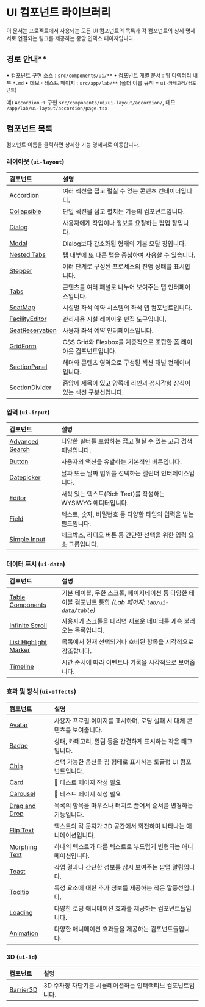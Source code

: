# UI 컴포넌트 라이브러리

이 문서는 프로젝트에서 사용되는 모든 UI 컴포넌트의 목록과 각 컴포넌트의 상세 명세서로 연결되는 링크를 제공하는 중앙 인덱스 페이지입니다.

## 경로 안내\*\*

• 컴포넌트 구현 소스 : `src/components/ui/**`
• 컴포넌트 개별 문서 : 위 디렉터리 내부 `*.md`
• 데모 · 테스트 페이지 : `src/app/lab/**` (폴더 이름 규칙 = `ui-카테고리/컴포넌트`)

예) `Accordion` → 구현 `src/components/ui/ui-layout/accordion/`, 데모 `/app/lab/ui-layout/accordion/page.tsx`

## 컴포넌트 목록

컴포넌트 이름을 클릭하면 상세한 기능 명세서로 이동합니다.

### 레이아웃 (`ui-layout`)

| 컴포넌트                                                            | 설명                                                                     |
| :------------------------------------------------------------------ | :----------------------------------------------------------------------- |
| [Accordion](./ui-layout/accordion/accordion.md)                     | 여러 섹션을 접고 펼칠 수 있는 콘텐츠 컨테이너입니다.                     |
| [Collapsible](./ui-layout/collapsible/collapsible.md)               | 단일 섹션을 접고 펼치는 기능의 컴포넌트입니다.                           |
| [Dialog](./ui-layout/dialog/dialog.md)                              | 사용자에게 작업이나 정보를 요청하는 팝업 창입니다.                       |
| [Modal](./ui-layout/modal/modal.md)                                 | Dialog보다 간소화된 형태의 기본 모달 창입니다.                           |
| [Nested Tabs](./ui-layout/nested-tabs/nested-tabs.md)               | 탭 내부에 또 다른 탭을 중첩하여 사용할 수 있습니다.                      |
| [Stepper](./ui-layout/stepper/stepper.md)                           | 여러 단계로 구성된 프로세스의 진행 상태를 표시합니다.                    |
| [Tabs](./ui-layout/tabs/tabs.md)                                    | 콘텐츠를 여러 패널로 나누어 보여주는 탭 인터페이스입니다.                |
| [SeatMap](./ui-layout/seat-map/seat-map.md)                         | 시설별 좌석 예약 시스템의 좌석 맵 컴포넌트입니다.                        |
| [FacilityEditor](./ui-layout/facility-editor/facility-editor.md)    | 관리자용 시설 레이아웃 편집 도구입니다.                                  |
| [SeatReservation](./ui-layout/seat-reservation/seat-reservation.md) | 사용자 좌석 예약 인터페이스입니다.                                       |
| [GridForm](./ui-layout/grid-form/grid-form.md)                      | CSS Grid와 Flexbox를 계층적으로 조합한 폼 레이아웃 컴포넌트입니다.       |
| [SectionPanel](./ui-layout/section-panel/section-panel.md)          | 헤더와 콘텐츠 영역으로 구성된 섹션 패널 컨테이너입니다.                  |
| SectionDivider                                                      | 중앙에 제목이 있고 양쪽에 라인과 정사각형 장식이 있는 섹션 구분선입니다. |

<!-- Theme Toggle 컴포넌트: UI 폴더에서 제거되었으며 개별 페이지/헤더에서 관리합니다. -->

### 입력 (`ui-input`)

| 컴포넌트                                                         | 설명                                                              |
| :--------------------------------------------------------------- | :---------------------------------------------------------------- |
| [Advanced Search](./ui-input/advanced-search/advanced-search.md) | 다양한 필터를 포함하는 접고 펼칠 수 있는 고급 검색 패널입니다.    |
| [Button](./ui-input/button/button.md)                            | 사용자의 액션을 유발하는 기본적인 버튼입니다.                     |
| [Datepicker](./ui-input/datepicker/datepicker.md)                | 날짜 또는 날짜 범위를 선택하는 캘린더 인터페이스입니다.           |
| [Editor](./ui-input/editor/editor.md)                            | 서식 있는 텍스트(Rich Text)를 작성하는 WYSIWYG 에디터입니다.      |
| [Field](./ui-input/field/field.md)                               | 텍스트, 숫자, 비밀번호 등 다양한 타입의 입력을 받는 필드입니다.   |
| [Simple Input](./ui-input/simple-input/simple-input.md)          | 체크박스, 라디오 버튼 등 간단한 선택을 위한 입력 요소 그룹입니다. |

<!-- Language Switcher 컴포넌트: 전역 Header 등에서 직접 사용되며 인덱스에서 제외 -->

### 데이터 표시 (`ui-data`)

| 컴포넌트                                                                          | 설명                                                                                                      |
| :-------------------------------------------------------------------------------- | :-------------------------------------------------------------------------------------------------------- |
| [Table Components](../app/lab/ui-data/table/page.tsx)                             | 기본 테이블, 무한 스크롤, 페이지네이션 등 다양한 테이블 컴포넌트 통합 _(Lab 페이지: `lab/ui-data/table`)_ |
| [Infinite Scroll](./ui-data/infinite-scroll/infinite-scroll.md)                   | 사용자가 스크롤을 내리면 새로운 데이터를 계속 불러오는 목록입니다.                                        |
| [List Highlight Marker](./ui-data/list-highlight-marker/list-highlight-marker.md) | 목록에서 현재 선택되거나 호버된 항목을 시각적으로 강조합니다.                                             |
| [Timeline](./ui-data/timeline/timeline.md)                                        | 시간 순서에 따라 이벤트나 기록을 시각적으로 보여줍니다.                                                   |

### 효과 및 장식 (`ui-effects`)

| 컴포넌트                                                     | 설명                                                                    |
| :----------------------------------------------------------- | :---------------------------------------------------------------------- |
| [Avatar](./ui-effects/avatar/avatar.md)                      | 사용자 프로필 이미지를 표시하며, 로딩 실패 시 대체 콘텐츠를 보여줍니다. |
| [Badge](./ui-effects/badge/badge.md)                         | 상태, 카테고리, 알림 등을 간결하게 표시하는 작은 태그입니다.            |
| [Chip](./ui-effects/chip/chip.md)                            | 선택 가능한 옵션을 칩 형태로 표시하는 토글형 UI 컴포넌트입니다.         |
| [Card](./ui-effects/card/card.md)                            | 🚧 테스트 페이지 작성 필요                                              |
| [Carousel](./ui-effects/carousel/carousel.md)                | 🚧 테스트 페이지 작성 필요                                              |
| [Drag and Drop](./ui-effects/dnd/dnd.md)                     | 목록의 항목을 마우스나 터치로 끌어서 순서를 변경하는 기능입니다.        |
| [Flip Text](./ui-effects/flip-text/flip-text.md)             | 텍스트의 각 문자가 3D 공간에서 회전하며 나타나는 애니메이션입니다.      |
| [Morphing Text](./ui-effects/morphing-text/morphing-text.md) | 하나의 텍스트가 다른 텍스트로 부드럽게 변형되는 애니메이션입니다.       |
| [Toast](./ui-effects/toast/toast.md)                         | 작업 결과나 간단한 정보를 잠시 보여주는 팝업 알림입니다.                |
| [Tooltip](./ui-effects/tooltip/tooltip.md)                   | 특정 요소에 대한 추가 정보를 제공하는 작은 말풍선입니다.                |
| [Loading](./ui-effects/loading/loading.md)                   | 다양한 로딩 애니메이션 효과를 제공하는 컴포넌트들입니다.                |
| [Animation](./ui-effects/animation/animation.md)             | 다양한 애니메이션 효과들을 제공하는 컴포넌트들입니다.                   |

### 3D (`ui-3d`)

| 컴포넌트                                  | 설명                                                         |
| :---------------------------------------- | :----------------------------------------------------------- |
| [Barrier3D](./ui-3d/barrier/barrier3d.md) | 3D 주차장 차단기를 시뮬레이션하는 인터랙티브 컴포넌트입니다. |
